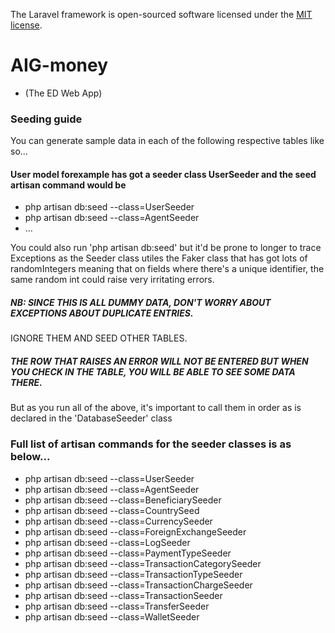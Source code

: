 The Laravel framework is open-sourced software licensed under the [MIT license](https://opensource.org/licenses/MIT).

# AIG-money  
* (The ED Web App)

### Seeding guide

You can generate sample data in each of the following respective tables like so...

#### User model forexample has got a seeder class UserSeeder and the seed artisan command would be

* php artisan db:seed --class=UserSeeder
* php artisan db:seed --class=AgentSeeder
* ...

You could also run 'php artisan db:seed' but it'd be prone to longer to trace Exceptions as the Seeder class utiles the Faker class that has got lots of randomIntegers meaning that on fields where there's a unique identifier, the same random int could raise very irritating errors.

##### NB: SINCE THIS IS ALL DUMMY DATA, DON'T WORRY ABOUT EXCEPTIONS ABOUT DUPLICATE ENTRIES.
IGNORE THEM AND SEED OTHER TABLES.

##### THE ROW THAT RAISES AN ERROR WILL NOT BE ENTERED BUT WHEN YOU CHECK IN THE TABLE, YOU WILL BE ABLE TO SEE SOME DATA THERE.

But as you run all of the above, it's important to call them in order as is declared in the 'DatabaseSeeder' class



### Full list of artisan commands for the seeder classes is as below...

* php artisan db:seed --class=UserSeeder
* php artisan db:seed --class=AgentSeeder
* php artisan db:seed --class=BeneficiarySeeder
* php artisan db:seed --class=CountrySeed
* php artisan db:seed --class=CurrencySeeder
* php artisan db:seed --class=ForeignExchangeSeeder
* php artisan db:seed --class=LogSeeder
* php artisan db:seed --class=PaymentTypeSeeder
* php artisan db:seed --class=TransactionCategorySeeder
* php artisan db:seed --class=TransactionTypeSeeder
* php artisan db:seed --class=TransactionChargeSeeder
* php artisan db:seed --class=TransactionSeeder
* php artisan db:seed --class=TransferSeeder
* php artisan db:seed --class=WalletSeeder




#
#